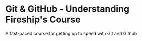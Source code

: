 # Git & GitHub - Understanding Fireship's Course

A fast-paced course for getting up to speed with Git and Github